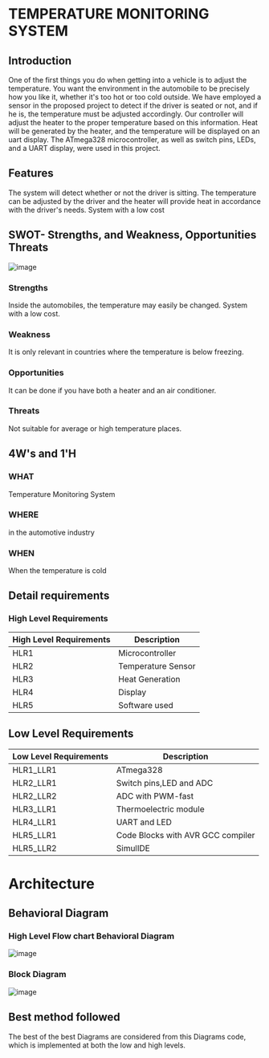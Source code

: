 # **TEMPERATURE MONITORING SYSTEM**

## **Introduction**

One of the first things you do when getting into a vehicle is to adjust the temperature. You want the environment in the automobile to be precisely how you like it, whether it's too hot or too cold outside. We have employed a sensor in the proposed project to detect if the driver is seated or not, and if he is, the temperature must be adjusted accordingly. Our controller will adjust the heater to the proper temperature based on this information. Heat will be generated by the heater, and the temperature will be displayed on an uart display. The ATmega328 microcontroller, as well as switch pins, LEDs, and a UART display, were used in this project.

## **Features**

The system will detect whether or not the driver is sitting.
The temperature can be adjusted by the driver
and the heater will provide heat in accordance with the driver's needs.
System with a low cost

## **SWOT- Strengths, and Weakness, Opportunities Threats**

![image](https://user-images.githubusercontent.com/101239044/164254545-da2c7aa3-0b7e-4791-b049-ea3e8dabac81.png)

### **Strengths**

Inside the automobiles, the temperature may easily be changed.
System with a low cost.

### **Weakness**

It is only relevant in countries where the temperature is below freezing.

### **Opportunities**

It can be done if you have both a heater and an air conditioner.

### **Threats**

Not suitable for average or high temperature places.

## **4W's and 1'H**

### **WHAT**

Temperature Monitoring System

### **WHERE**

in the automotive industry

### **WHEN**

When the temperature is cold

## **Detail requirements**

### **High Level Requirements**

<html>
<body>
<!--StartFragment-->

High Level Requirements | Description
-- | --
HLR1 | Microcontroller
HLR2 | Temperature Sensor
HLR3 | Heat Generation
HLR4 | Display
HLR5 | Software used

<!--EndFragment-->
</body>
</html>

## **Low Level Requirements**

<html>
<body>
<!--StartFragment-->

Low Level Requirements | Description
-- | --
HLR1_LLR1 | ATmega328
HLR2_LLR1 | Switch pins,LED and ADC
HLR2_LLR2 | ADC with PWM-fast
HLR3_LLR1 | Thermoelectric module
HLR4_LLR1 | UART and LED
HLR5_LLR1 | Code Blocks with AVR GCC compiler
HLR5_LLR2 | SimulIDE

<!--EndFragment-->
</body>
</html>


# **Architecture**

## **Behavioral Diagram**

### **High Level Flow chart Behavioral Diagram**

![image](https://user-images.githubusercontent.com/101239044/164260193-430ca3e5-fae1-4864-a526-14e9fb0d12ba.png)

### **Block Diagram**

![image](https://user-images.githubusercontent.com/101239044/164260495-d9762d2b-5c1c-4d1a-b304-284b5fe86bef.png)

## **Best method followed**

The best of the best Diagrams are considered from this Diagrams code, which is implemented at both the low and high levels.